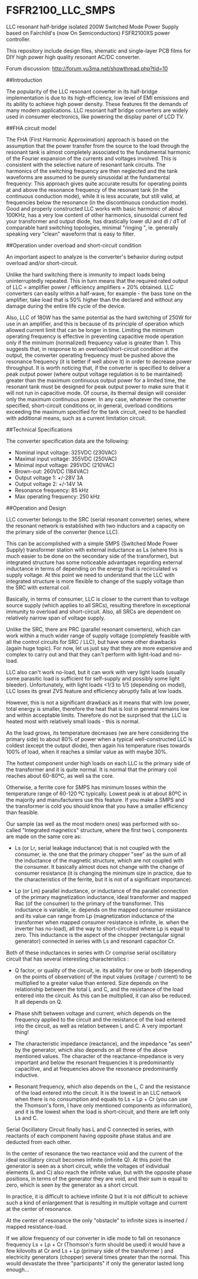 # FSFR2100_LLC_SMPS
LLC resonant half-bridge isolated 200W Switched Mode Power Supply based on Fairchild's (now On Semiconductors) FSFR2100XS power controller.

This repository include design files, shematic and single-layer PCB films for DIY high power high quality resonant AC/DC converter.

Forum discussion: http://forum.yu3ma.net/showthread.php?tid=10

##Introduction

The popularity of the LLC resonant converter in its half-bridge implementation is due to its high-efficiency, low level of EMI emissions and its ability to achieve high power density. These features fit the demands of many modern applications. LLC resonant half bridge converters are widely used in consumer electronics, like powering the display panel of LCD TV. 

##FHA circuit model 

The FHA (First Harmonic Approximation) approach is based on the assumption that the power transfer from the source to the load through the resonant tank is almost completely associated to the fundamental harmonic of the Fourier expansion of the currents and voltages involved. This is consistent with the selective nature of resonant tank circuits. 
The harmonics of the switching frequency are then neglected and the tank waveforms are assumed to be purely sinusoidal at the fundamental frequency: This approach gives quite accurate results for operating points at and above the resonance frequency of the resonant tank (in the continuous conduction mode), while it is less accurate, but still valid, at frequencies below the resonance (in the discontinuous conduction mode). 
Good and properly constructed LLC works with basic harmonic of about 100KHz, has a very low content of other harmonics, sinusoidal current fed your transformer and output diode, has drastically lower dU and dI / dT of comparable hard switching topologies, minimal "ringing ", ie. generally speaking very "clean" waveform that is easy to filter.

##Operation under overload and short-circuit condition 

An important aspect to analyze is the converter's behavior during output overload and/or short-circuit. 

Unlike the hard switching there is immunity to impact loads being uninterruptedly repeated.
This in turn means that the required rated output of LLC = amplifier power / efficiency amplifiers + 20% obtained.
LLC converters can easily within a half-wave, for example - the bass tone on the amplifier, take load that is 50% higher than the declared and without any damage during the entire  life cycle of the device. 

Also, LLC of 180W has the same potential as the hard switching of 250W for use in an amplifier, and this is because of its principle of operation which allowed current limit that can be longer in time.
Limiting the minimum operating frequency is effective in preventing capacitive mode operation only if the minimum (normalized) frequency value is greater than 1. This suggests that, in response to an overload/short-circuit condition at the output, the converter operating frequency must be pushed above the resonance frequency (it is better if well above it) in order to decrease power throughput. 
It is worth noticing that, if the converter is specified to deliver a peak output power (where output voltage regulation is to be maintained) greater than the maximum continuous output power for a limited time, the resonant tank must be designed for peak output power to make sure that it will not run in capacitive mode. Of course, its thermal design will consider only the maximum continuous power. 
In any case, whatever the converter specified, short-circuit conditions or, in general, overload conditions exceeding the maximum specified for the tank circuit, need to be handled with additional means, such as a current limitation circuit. 

##Technical Specifications

The converter specification data are the following: 

- Nominal input voltage: 325VDC (230VAC)
- Maximal input voltage: 355VDC (250VAC)
- Minimal input voltage: 295VDC (210VAC)
- Brown-out: 260VDC (184VAC)
- Output voltage 1: +/-28V 3A
- Output voltage 2: +/-14V 1A
- Resonance frequency: 85 kHz 
- Max operating frequency: 250 kHz 

##Operation and Design

LLC converter belongs to the SRC (serial resonant converter) series, where the resonant network is established with two inductors and a capacity on the primary side of the converter (hence LLC). 

This can be accomplished with a simple SMPS (Switched Mode Power Supply) transformer station with external inductance as  Ls (where this is much easier to be done on the secondary side of the transformer), but integrated structure has some noticeable advantages regarding external inductance  in terms of depending on the energy that is recirculated vs supply voltage.  At this point we need to  understand that the LLC with integrated structure is more flexible to change of the supply voltage than the SRC with external coil. 

Basically, in  terms of consumer, LLC is closer to the current than to voltage source supply (which applies to all SRCs),  resulting therefore in exceptional immunity to overload and short-circuit.  Also, all SRCs are dependent on relatively narrow span of voltage supply. 

Unlike the SRC, there are PRC (parallel resonant converters), which can work within a much wider range of supply voltage (completely feasible with all the control circuits for SRC / LLC), but have some other drawbacks (again huge topic). For now, let us just say that they are more expensive and complex to carry out and that they can't perform with light-load and no-load.

LLC also can't work no-load, but it can work with very light loads (usually some parasitic load   is sufficient for self-supply and possibly some light bleeder). Unfortunately, with light loads <1/3 to 1/5 (depending on model), LLC loses its great ZVS feature and efficiency abruptly falls at low loads.

However, this is not a significant drawback as it  means that  with low power, total energy  is    smaller, therefore  the heat that is lost  in general remains low and within acceptable limits.
Therefore do not be surprised that the LLC is heated most with relatively small loads - this is normal. 

As the load grows, its temperature decreases (we are here considering the primary side) to about 80% of power when a typical well-constructed LLC is coldest (except the output diode), then again his temperature rises towards 100% of load, when it  reaches a similar value as with maybe 30%.

The hottest component under high loads on each LLC is the primary side of the transformer and it is quite normal. It is normal that the primary coil reaches about 60-80ºC, as well sa the core.

Otherwise, a ferrite core for SMPS  has minimum losses within the temperature range of 60-120 ºC typically. Lowest peak  is at about 80ºC in the majority and  manufacturers use this feature. If you make a SMPS and the transformer is cold you should know that you have a smaller efficiency than feasible.

Our sample (as well as the most modern ones) was performed with so-called "Integrated magnetics" structure, where the first two L components are made on the same core as: 

- Ls (or Lr, serial leakage inductance) that is not coupled with the consumer, ie. the one that the primary chopper "see" as the sum of all the inductance of the magnetic structure, which are not coupled with the consumer. It basically almost does not change with the change of   consumer resistance (it is changing the minimum size in practice, due to the characteristics of the ferrite, but  it is not  of a significant importance). 

- Lp (or Lm) parallel inductance, or inductance of the parallel connection of the primary magnetization inductance, ideal transformer and mapped Rac (of the consumer) to the  primary of the transformer. This inductance is variable, ie. depends on the mapped consumer resistance and its value can range from Lp (magnetization inductance of the transformer when mapped consumer resistance is infinite, ie. when the inverter has no-load), all the way to short-circuited where Lp is equal to zero. This inductance is the aspect of the chopper (rectangular signal generator) connected in series with Ls and resonant capacitor Cr.

Both of these inductances in series with Cr comprise serial oscillatory circuit that has several interesting characteristics :


- Q factor, or quality of the circuit, ie. its ability for one or both (depending on the points of observation) of the input values (voltage / current) to be multiplied to a greater value than entered. Size depends on the relationship between the total L and C, and the resistance of the load entered into the circuit. As this can be multiplied,  it can also be reduced. It all depends on Q.

- Phase shift between voltage and current, which depends on the frequency applied to the circuit and the resistance of the  load entered into the circuit, as well as relation between L and C. A very important thing!

- The characteristic impedance (reactance), and the impedance "as seen" by the generator, which also depends on all three of the above mentioned values.  The character of the reactance-impedance is very important and below the resonant frequencies it is predominantly capacitive, and at frequencies above the resonance predominantly inductive. 

- Resonant frequency, which also depends on the L, C and the resistance of the load  entered into the circuit. It is the lowest in an LLC network when there is no consumption and equals to Ls + Lp + Cr (you can use the Thomson's form, I have only mentioned components as information), and it is the lowest when the  load is short-circuit, and there are left only Ls and C. 

Serial Oscillatory Circuit finally has L and C  connected in series, with reactants  of each component having opposite phase status and  are deducted from each other. 

In the center of resonance the two reactance void and the current of the ideal  oscillatory circuit becomes infinite (infinite Q). At this point  the generator is seen as a short circuit, while the voltages of individual elements (L and C) also reach the infinite value, but with the opposite phase positions, in terms of the generator they are void, and their sum is equal to zero, which is seen by the generator as a short circuit. 

In practice, it is difficult to achieve infinite Q but it is not difficult to achieve such a kind of enlargement that is resulting in multiple voltage and current at the center of resonance. 

At the center of resonance the only "obstacle" to infinite sizes is inserted / mapped resistance-load. 

If we allow frequency of our converter in idle mode  to fall on resonance frequency Ls + Lp + Cr (Thomson's form should be used) it would have a few kilovolts at  Cr and Ls + Lp (primary side of the  transformer ) and electricity generators (chopper) several times greater than the  normal. This would devastate the three "participants" if only the generator lasted long enough... 







